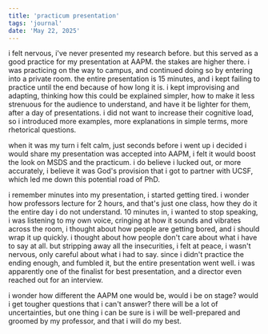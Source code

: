 ```yaml
---
title: 'practicum presentation'
tags: 'journal'
date: 'May 22, 2025'
---
```


i felt nervous, i've never presented my research before. but this served as a good practice for my presentation at AAPM. the stakes are higher there. i was practicing on the way to campus, and continued doing so by entering into a private room. the entire presentation is 15 minutes, and i kept failing to practice until the end because of how long it is. i kept improvising and adapting, thinking how this could be explained simpler, how to make it less strenuous for the audience to understand, and have it be lighter for them, after a day of presentations. i did not want to increase their cognitive load, so i introduced more examples, more explanations in simple terms, more rhetorical questions.

when it was my turn i felt calm, just seconds before i went up i decided i would share my presentation was accepted into AAPM, i felt it would boost the look on MSDS and the practicum. i do believe i lucked out, or more accurately, i believe it was God's provision that i got to partner with UCSF, which led me down this potential road of PhD.

i remember minutes into my presentation, i started getting tired. i wonder how professors lecture for 2 hours, and that's just one class, how they do it the entire day i do not understand. 10 minutes in, i wanted to stop speaking, i was listening to my own voice, cringing at how it sounds and vibrates across the room, i thought about how people are getting bored, and i should wrap it up quickly. i thought about how people don't care about what i have to say at all. but stripping away all the insecurities, i felt at peace, i wasn't nervous, only careful about what i had to say. since i didn't practice the ending enough, and fumbled it, but the entire presentation went well. i was apparently one of the finalist for best presentation, and a director even reached out for an interview.

i wonder how different the AAPM one would be, would i be on stage? would i get tougher questions that i can't answer? there will be a lot of uncertainties, but one thing i can be sure is i will be well-prepared and groomed by my professor, and that i will do my best.
